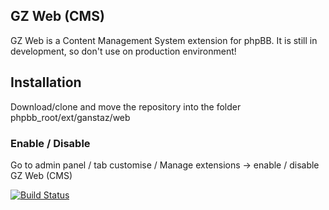 ## GZ Web (CMS)
GZ Web is a Content Management System extension for phpBB. It is still in development, so don't use on production environment!

## Installation
Download/clone and move the repository into the folder phpbb_root/ext/ganstaz/web

### Enable / Disable
Go to admin panel / tab customise / Manage extensions -> enable / disable GZ Web (CMS)

[![Build Status](https://github.com/GanstaZ/web/workflows/Tests/badge.svg)](https://github.com/GanstaZ/web)
